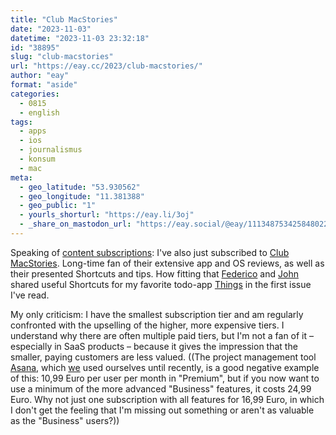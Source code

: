 ```yaml
---
title: "Club MacStories"
date: "2023-11-03"
datetime: "2023-11-03 23:32:18"
id: "38895"
slug: "club-macstories"
url: "https://eay.cc/2023/club-macstories/"
author: "eay"
format: "aside"
categories:
  - 0815
  - english
tags:
  - apps
  - ios
  - journalismus
  - konsum
  - mac
meta:
  - geo_latitude: "53.930562"
  - geo_longitude: "11.381388"
  - geo_public: "1"
  - yourls_shorturl: "https://eay.li/3oj"
  - _share_on_mastodon_url: "https://eay.social/@eay/111348753425848022"
---
```


Speaking of [content subscriptions](https://eay.cc/2023/the-pioneer-abo/): I've also just subscribed to [Club MacStories](https://club.macstories.net/). Long-time fan of their extensive app and OS reviews, as well as their presented Shortcuts and tips. How fitting that [Federico](https://mastodon.macstories.net/@viticci) and [John](https://mastodon.macstories.net/@johnvoorhees) shared useful Shortcuts for my favorite todo-app [Things](https://culturedcode.com/things/) in the first issue I've read.

My only criticism: I have the smallest subscription tier and am regularly confronted with the upselling of the higher, more expensive tiers. I understand why there are often multiple paid tiers, but I'm not a fan of it – especially in SaaS products – because it gives the impression that the smaller, paying customers are less valued. ((The project management tool [Asana](https://asana.com/), which [we](https://hypercode.de/) used ourselves until recently, is a good negative example of this: 10,99 Euro per user per month in "Premium", but if you now want to use a minimum of the more advanced "Business" features, it costs 24,99 Euro. Why not just one subscription with all features for 16,99 Euro, in which I don't get the feeling that I'm missing out something or aren't as valuable as the "Business" users?))
